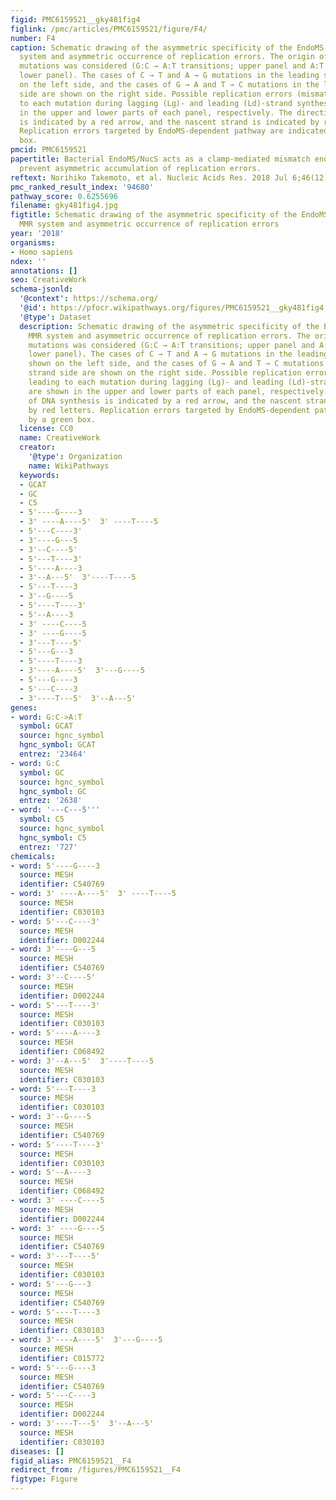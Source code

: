 ```yaml
---
figid: PMC6159521__gky481fig4
figlink: /pmc/articles/PMC6159521/figure/F4/
number: F4
caption: Schematic drawing of the asymmetric specificity of the EndoMS-dependent MMR
  system and asymmetric occurrence of replication errors. The origin of transition
  mutations was considered (G:C → A:T transitions; upper panel and A:T → G:C transitions;
  lower panel). The cases of C → T and A → G mutations in the leading strand are shown
  on the left side, and the cases of G → A and T → C mutations in the leading strand
  side are shown on the right side. Possible replication errors (mismatches) leading
  to each mutation during lagging (Lg)- and leading (Ld)-strand synthesis are shown
  in the upper and lower parts of each panel, respectively. The direction of DNA synthesis
  is indicated by a red arrow, and the nascent strand is indicated by red letters.
  Replication errors targeted by EndoMS-dependent pathway are indicated by a green
  box.
pmcid: PMC6159521
papertitle: Bacterial EndoMS/NucS acts as a clamp-mediated mismatch endonuclease to
  prevent asymmetric accumulation of replication errors.
reftext: Norihiko Takemoto, et al. Nucleic Acids Res. 2018 Jul 6;46(12):6152-6165.
pmc_ranked_result_index: '94680'
pathway_score: 0.6255696
filename: gky481fig4.jpg
figtitle: Schematic drawing of the asymmetric specificity of the EndoMS-dependent
  MMR system and asymmetric occurrence of replication errors
year: '2018'
organisms:
- Homo sapiens
ndex: ''
annotations: []
seo: CreativeWork
schema-jsonld:
  '@context': https://schema.org/
  '@id': https://pfocr.wikipathways.org/figures/PMC6159521__gky481fig4.html
  '@type': Dataset
  description: Schematic drawing of the asymmetric specificity of the EndoMS-dependent
    MMR system and asymmetric occurrence of replication errors. The origin of transition
    mutations was considered (G:C → A:T transitions; upper panel and A:T → G:C transitions;
    lower panel). The cases of C → T and A → G mutations in the leading strand are
    shown on the left side, and the cases of G → A and T → C mutations in the leading
    strand side are shown on the right side. Possible replication errors (mismatches)
    leading to each mutation during lagging (Lg)- and leading (Ld)-strand synthesis
    are shown in the upper and lower parts of each panel, respectively. The direction
    of DNA synthesis is indicated by a red arrow, and the nascent strand is indicated
    by red letters. Replication errors targeted by EndoMS-dependent pathway are indicated
    by a green box.
  license: CC0
  name: CreativeWork
  creator:
    '@type': Organization
    name: WikiPathways
  keywords:
  - GCAT
  - GC
  - C5
  - 5'----G----3
  - 3' ----A----5'  3' ----T----5
  - 5'---C----3'
  - 3'----G---5
  - 3'--C----5'
  - 5'---T----3'
  - 5'----A----3
  - 3'--A---5'  3'----T----5
  - 5'---T----3
  - 3'--G----5
  - 5'----T----3'
  - 5'--A----3
  - 3' ----C----5
  - 3' ----G----5
  - 3'---T----5'
  - 5'---G---3
  - 5'----T----3
  - 3'----A----5'  3'---G----5
  - 5'---G----3
  - 5'---C----3
  - 3'----T---5'  3'--A---5'
genes:
- word: G:C->A:T
  symbol: GCAT
  source: hgnc_symbol
  hgnc_symbol: GCAT
  entrez: '23464'
- word: G:C
  symbol: GC
  source: hgnc_symbol
  hgnc_symbol: GC
  entrez: '2638'
- word: '---C---5'''
  symbol: C5
  source: hgnc_symbol
  hgnc_symbol: C5
  entrez: '727'
chemicals:
- word: 5'----G----3
  source: MESH
  identifier: C540769
- word: 3' ----A----5'  3' ----T----5
  source: MESH
  identifier: C030103
- word: 5'---C----3'
  source: MESH
  identifier: D002244
- word: 3'----G---5
  source: MESH
  identifier: C540769
- word: 3'--C----5'
  source: MESH
  identifier: D002244
- word: 5'---T----3'
  source: MESH
  identifier: C030103
- word: 5'----A----3
  source: MESH
  identifier: C068492
- word: 3'--A---5'  3'----T----5
  source: MESH
  identifier: C030103
- word: 5'---T----3
  source: MESH
  identifier: C030103
- word: 3'--G----5
  source: MESH
  identifier: C540769
- word: 5'----T----3'
  source: MESH
  identifier: C030103
- word: 5'--A----3
  source: MESH
  identifier: C068492
- word: 3' ----C----5
  source: MESH
  identifier: D002244
- word: 3' ----G----5
  source: MESH
  identifier: C540769
- word: 3'---T----5'
  source: MESH
  identifier: C030103
- word: 5'---G---3
  source: MESH
  identifier: C540769
- word: 5'----T----3
  source: MESH
  identifier: C030103
- word: 3'----A----5'  3'---G----5
  source: MESH
  identifier: C015772
- word: 5'---G----3
  source: MESH
  identifier: C540769
- word: 5'---C----3
  source: MESH
  identifier: D002244
- word: 3'----T---5'  3'--A---5'
  source: MESH
  identifier: C030103
diseases: []
figid_alias: PMC6159521__F4
redirect_from: /figures/PMC6159521__F4
figtype: Figure
---
```

